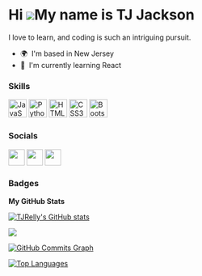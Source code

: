 Hi ![](https://user-images.githubusercontent.com/18350557/176309783-0785949b-9127-417c-8b55-ab5a4333674e.gif)My name is TJ Jackson
==================================================================================================================================

I love to learn, and coding is such an intriguing pursuit.

* 🌍  I'm based in New Jersey
* 🧠  I'm currently learning React

### Skills

<p align="left">
<a href="https://developer.mozilla.org/en-US/docs/Web/JavaScript" target="_blank" rel="noreferrer"><img src="https://raw.githubusercontent.com/danielcranney/readme-generator/main/public/icons/skills/javascript-colored.svg" width="36" height="36" alt="JavaScript" /></a>
<a href="https://www.python.org/" target="_blank" rel="noreferrer"><img src="https://raw.githubusercontent.com/danielcranney/readme-generator/main/public/icons/skills/python-colored.svg" width="36" height="36" alt="Python" /></a>
<a href="https://developer.mozilla.org/en-US/docs/Glossary/HTML5" target="_blank" rel="noreferrer"><img src="https://raw.githubusercontent.com/danielcranney/readme-generator/main/public/icons/skills/html5-colored.svg" width="36" height="36" alt="HTML5" /></a>
<a href="https://www.w3.org/TR/CSS/#css" target="_blank" rel="noreferrer"><img src="https://raw.githubusercontent.com/danielcranney/readme-generator/main/public/icons/skills/css3-colored.svg" width="36" height="36" alt="CSS3" /></a>
<a href="https://getbootstrap.com/" target="_blank" rel="noreferrer"><img src="https://raw.githubusercontent.com/danielcranney/readme-generator/main/public/icons/skills/bootstrap-colored.svg" width="36" height="36" alt="Bootstrap" /></a>
</p>


### Socials

<p align="left"> <a href="https://www.github.com/TJRelly" target="_blank" rel="noreferrer"><img src="https://raw.githubusercontent.com/danielcranney/readme-generator/main/public/icons/socials/github.svg" width="32" height="32" /></a> <a href="https://www.stackoverflow.com/users/19757256/tj-relly" target="_blank" rel="noreferrer"><img src="https://raw.githubusercontent.com/danielcranney/readme-generator/main/public/icons/socials/stackoverflow.svg" width="32" height="32" /></a> <a href="https://www.twitter.com/TJR_Tech" target="_blank" rel="noreferrer"><img src="https://raw.githubusercontent.com/danielcranney/readme-generator/main/public/icons/socials/twitter.svg" width="32" height="32" /></a></p>

### Badges

<b>My GitHub Stats</b>

<a href="http://www.github.com/TJRelly"><img src="https://github-readme-stats.vercel.app/api?username=TJRelly&show_icons=true&hide=&count_private=true&title_color=ffffff&text_color=22c55e&icon_color=ffffff&bg_color=181824&hide_border=true&show_icons=true" alt="TJRelly's GitHub stats" /></a>

<a href="http://www.github.com/TJRelly"><img src="https://github-readme-streak-stats.herokuapp.com/?user=TJRelly&stroke=22c55e&background=181824&ring=ffffff&fire=ffffff&currStreakNum=22c55e&currStreakLabel=ffffff&sideNums=22c55e&sideLabels=22c55e&dates=22c55e&hide_border=true" /></a>

<a href="http://www.github.com/TJRelly"><img src="https://activity-graph.herokuapp.com/graph?username=TJRelly&bg_color=181824&color=22c55e&line=ffffff&point=22c55e&area_color=181824&area=true&hide_border=true&custom_title=GitHub%20Commits%20Graph" alt="GitHub Commits Graph" /></a>

<a href="https://github.com/TJRelly" align="left"><img src="https://github-readme-stats.vercel.app/api/top-langs/?username=TJRelly&langs_count=10&title_color=ffffff&text_color=22c55e&icon_color=ffffff&bg_color=181824&hide_border=true&locale=en&custom_title=Top%20%Languages" alt="Top Languages" /></a>
